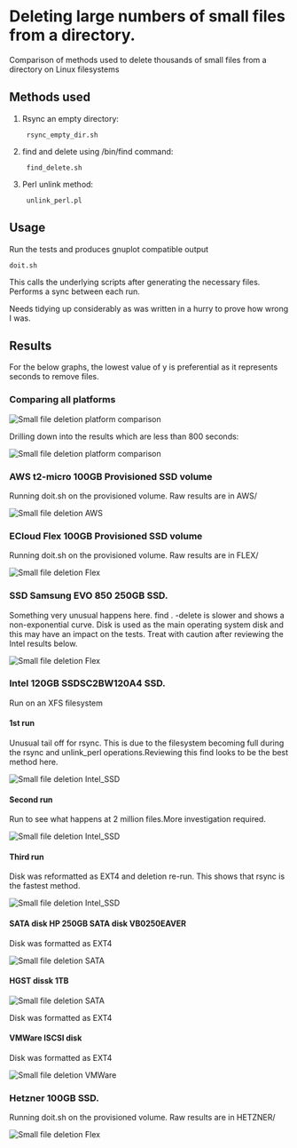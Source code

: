 # Deleting large numbers of small files from a directory.

Comparison of methods used to delete thousands of small files from a directory on Linux filesystems

## Methods used

1. Rsync an empty directory:
      
        rsync_empty_dir.sh

2. find and delete using /bin/find command:

        find_delete.sh

3. Perl unlink method:

        unlink_perl.pl

## Usage

Run the tests and produces gnuplot compatible output

    doit.sh

This calls the underlying scripts after generating the necessary files. Performs a sync between each run.

Needs tidying up considerably as was written in a hurry to prove how wrong I was.

## Results

For the below graphs, the lowest value of y is preferential as it represents seconds to remove files.

### Comparing all platforms


![Small file deletion platform comparison](deleting_small_files_all.png "Deletion of small files multi-platform")

Drilling down into the results which are less than 800 seconds:

![Small file deletion platform comparison](deleting_small_files_all_y800.png "Deletion of small files multi-platform")

### AWS t2-micro 100GB Provisioned SSD volume

Running doit.sh on the provisioned volume. Raw results are in AWS/

![Small file deletion AWS](deleting_small_files_aws.png "Deletion of small files AWS")

### ECloud Flex 100GB Provisioned SSD volume

Running doit.sh on the provisioned volume. Raw results are in FLEX/

![Small file deletion Flex](deleting_small_files_flex.png "Deletion of small files Flex")

### SSD Samsung EVO 850 250GB SSD.

Something very unusual happens here. find . -delete is slower and shows a non-exponential curve. Disk is used as the main operating system disk and this may have an impact on the tests. Treat with caution after reviewing the Intel results below.

![Small file deletion Flex](deleting_small_files_evo_ssd.png "Deletion of small files Samsung EVO 850")

### Intel 120GB SSDSC2BW120A4 SSD.

Run on an XFS filesystem

#### 1st run

Unusual tail off for rsync. This is due to the filesystem becoming full during the rsync and unlink_perl operations.Reviewing this find looks to be the best method here. 

![Small file deletion Intel_SSD](deleting_small_files_intelssd.png "Deletion of small files Intel SSD")

#### Second run

Run to see what happens at 2 million files.More investigation required.

![Small file deletion Intel_SSD](deleting_small_files_intelssd2.png "Deletion of small files Intel SSD")

#### Third run

Disk was reformatted as EXT4 and deletion re-run. This shows that rsync is the fastest method.
 
![Small file deletion Intel_SSD](deleting_small_files_intelssd3.png "Deletion of small files Intel SSD")

#### SATA disk HP 250GB SATA disk VB0250EAVER

Disk was formatted as EXT4
 
![Small file deletion SATA](deleting_small_files_seagate.png "Deletion of small files HP SATA Disk (Seagate)")

#### HGST dissk 1TB

![Small file deletion SATA](deleting_small_files_hgst.png "Deletion of small files HGST")

Disk was formatted as EXT4

#### VMWare ISCSI disk

Disk was formatted as EXT4
 
![Small file deletion VMWare](deleting_small_files_vmware_iscsi.png "Deletion of small files VMWare")
### Hetzner 100GB SSD.

Running doit.sh on the provisioned volume. Raw results are in HETZNER/

![Small file deletion Flex](deleting_small_files_hetzner.png "Deletion of small files Hetzner")
